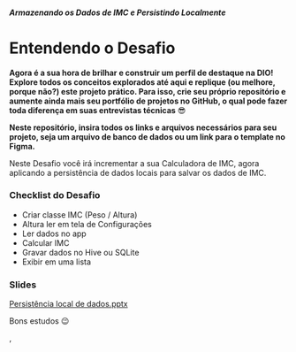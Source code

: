 ##### Armazenando os Dados de IMC e Persistindo Localmente

# Entendendo o Desafio

 

**Agora é a sua hora de brilhar e construir um perfil de destaque na DIO! Explore todos os conceitos explorados até aqui e replique (ou melhore, porque não?) este projeto prático. Para isso, crie seu próprio repositório e aumente ainda mais seu portfólio de projetos no GitHub, o qual pode fazer toda diferença em suas entrevistas técnicas** 😎

 

**Neste repositório, insira todos os links e arquivos necessários para seu projeto, seja um arquivo de banco de dados ou um link para o template no Figma.**

 

Neste Desafio você irá incrementar a sua Calculadora de IMC, agora aplicando a persistência de dados locais para salvar os dados de IMC. 

 

### **Checklist do Desafio**

- Criar classe IMC (Peso / Altura)
- Altura ler em tela de Configurações
- Ler dados no app
- Calcular IMC 
- Gravar dados no Hive ou SQLite
- Exibir em uma lista

 

### **Slides**

[Persistência local de dados.pptx](https://academiapme-my.sharepoint.com/:p:/g/personal/nubia_dio_me/EQ9wH-FmAtZKnLOUtzNK_DoB9Nf7Ayjp0KgDopJYIzJLwA?e=EjNxNe)

 

 

Bons estudos 😉

,